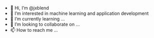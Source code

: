 - 👋 Hi, I’m @jxblend
- 👀 I’m interested in machine learning and application development
- 🌱 I’m currently learning ...
- 💞️ I’m looking to collaborate on ...
- 📫 How to reach me ...

<!---
jxblend/jxblend is a ✨ special ✨ repository because its `README.md` (this file) appears on your GitHub profile.
You can click the Preview link to take a look at your changes.
--->
